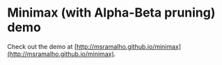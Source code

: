 # Minimax (with Alpha-Beta pruning) demo

Check out the demo at [http://msramalho.github.io/minimax](http://msramalho.github.io/minimax).
